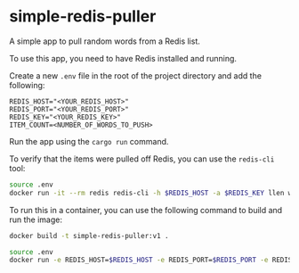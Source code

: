 # simple-redis-puller

A simple app to pull random words from a Redis list.

To use this app, you need to have Redis installed and running.

Create a new `.env` file in the root of the project directory and add the following:

```text
REDIS_HOST="<YOUR_REDIS_HOST>"
REDIS_PORT="<YOUR_REDIS_PORT>"
REDIS_KEY="<YOUR_REDIS_KEY>"
ITEM_COUNT=<NUMBER_OF_WORDS_TO_PUSH>
```

Run the app using the `cargo run` command.

To verify that the items were pulled off Redis, you can use the `redis-cli` tool:

```bash
source .env
docker run -it --rm redis redis-cli -h $REDIS_HOST -a $REDIS_KEY llen words
```

To run this in a container, you can use the following command to build and run the image:

```bash
docker build -t simple-redis-puller:v1 .

source .env
docker run -e REDIS_HOST=$REDIS_HOST -e REDIS_PORT=$REDIS_PORT -e REDIS_KEY=$REDIS_KEY -e ITEM_COUNT=$ITEM_COUNT simple-redis-puller:v1
```
